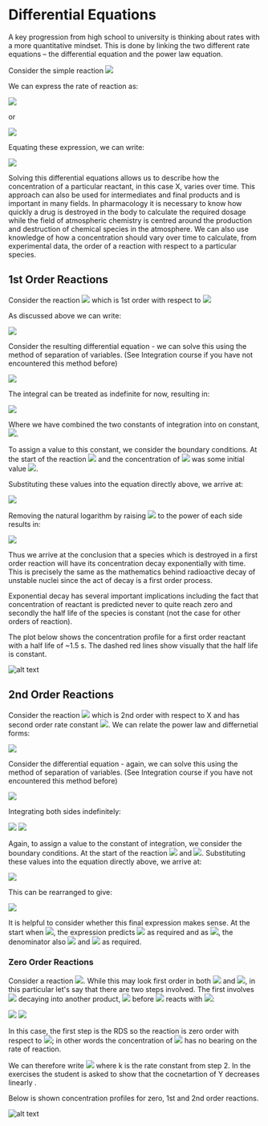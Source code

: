 # Differential Equations

 A key progression from high school to university is thinking about rates with a more quantitative mindset. This is done by linking the two different rate equations – the differential equation and the power law equation. 

Consider the simple reaction <img src="https://render.githubusercontent.com/render/math?math=\displaystyle X \rightarrow Y">

We can express the rate of reaction as:

<img src="https://render.githubusercontent.com/render/math?math=\displaystyle rate=k[X]">

or 

<img src="https://render.githubusercontent.com/render/math?math=\displaystyle rate=-\frac{d[X]}{dt}">

Equating these expression, we can write:

<img src="https://render.githubusercontent.com/render/math?math=\displaystyle \frac{d[X]}{dt} = -k[X]">

Solving this differential equations allows us to describe how the concentration of a particular reactant, in this case X, varies over time. This approach can also be used for intermediates and final products and is important in many fields. 
In pharmacology it is necessary to know how quickly a drug is destroyed in the body to calculate the required dosage while the field of atmospheric chemistry is centred around the production and destruction of chemical species in the atmosphere. 
We can also use knowledge of how a concentration should vary over time to calculate, from experimental data, the order of a reaction with respect to a particular species.

## 1st Order Reactions 

Consider the reaction <img src="https://render.githubusercontent.com/render/math?math=\displaystyle X \rightarrow Y">  which is 1st order with respect to <img src="https://render.githubusercontent.com/render/math?math=\displaystyle X">

As discussed above we can write:

<img src="https://render.githubusercontent.com/render/math?math=\displaystyle \frac{d[X]}{dt} = -k[X]">

Consider the resulting differential equation - we can solve this using the method of separation of variables. (See Integration course if you have not encountered this method before) 

<img src="https://render.githubusercontent.com/render/math?math=\displaystyle \int \frac{1}{[X]} d[X]  = -k \int dt">

The integral can be treated as indefinite for now, resulting in:

<img src="https://render.githubusercontent.com/render/math?math=\displaystyle \ln [X]  = -kt %2B\ c">

Where we have combined the two constants of integration into on constant,<img src="https://render.githubusercontent.com/render/math?math=\displaystyle c">. 

To assign a value to this constant, we consider the boundary conditions. At the start of the reaction <img src="https://render.githubusercontent.com/render/math?math=\displaystyle t=0"> and the concentration of <img src="https://render.githubusercontent.com/render/math?math=\displaystyle [X]">
 was some initial value <img src="https://render.githubusercontent.com/render/math?math=\displaystyle [X]_0">.

Substituting these values into the equation directly above, we arrive at:

<img src="https://render.githubusercontent.com/render/math?math=\displaystyle \ln [X]  = -kt %2B\ \ln [X]_0">

Removing the natural logarithm by raising <img src="https://render.githubusercontent.com/render/math?math=\displaystyle e">
to the power of each side results in:

<img src="https://render.githubusercontent.com/render/math?math=\displaystyle [X] = [X]_0 e^{-kt}">

Thus we arrive at the conclusion that a species which is destroyed in a first order reaction will have its concentration decay exponentially with time. This is precisely the same as the mathematics behind radioactive decay of unstable nuclei since the act of decay is a first order process. 

Exponential decay has several important implications including the fact that concentration of reactant is predicted never to quite reach zero and secondly the half life of the species is constant (not the case for other orders of reaction). 

The plot below shows the concentration profile for a first order reactant with a half life of ~1.5 s. The dashed red lines show visually that the half life is constant. 

![alt text](https://github.com/Oxbridge-Science-Academy/Figures/blob/master/Chemical_Kinetics/first%20order%20plot.png)

## 2nd Order Reactions

Consider the reaction <img src="https://render.githubusercontent.com/render/math?math=\displaystyle X %2B\ X \rightarrow Y"> 
which is 2nd order with respect to X and has second order rate constant  <img src="https://render.githubusercontent.com/render/math?math=\displaystyle k_{2nd}">. We can relate the power law and differnetial forms:

<img src="https://render.githubusercontent.com/render/math?math=\displaystyle rate = -\frac{d[X]}{dt} = k_{2nd}[X]^2">

Consider the differential equation - again, we can solve this using the method of separation of variables. (See Integration course if you have not encountered this method before) 

<img src="https://render.githubusercontent.com/render/math?math=\displaystyle \frac{1}{[X]^2}d[X] = -2 k_{2nd}dt">

Integrating both sides indefinitely:

<img src="https://render.githubusercontent.com/render/math?math=\displaystyle \int \frac{1}{[X]^2}d[X] = -2 k_{2nd} \int dt">

<img src="https://render.githubusercontent.com/render/math?math=\displaystyle -\frac{1}{[X]} = -2 k_{2nd}t %2B\ c ">

Again, to assign a value to the constant of integration, we consider the boundary conditions. At the start of the reaction <img src="https://render.githubusercontent.com/render/math?math=\displaystyle t=0"> and <img src="https://render.githubusercontent.com/render/math?math=\displaystyle [X] = [X]_0">.
Substituting these values into the equation directly above, we arrive at:

<img src="https://render.githubusercontent.com/render/math?math=\displaystyle -\frac{1}{[X]} = -2 k_{2nd}t - \frac{1}{[X]_0}">

This can be rearranged to give:

<img src="https://render.githubusercontent.com/render/math?math=\displaystyle [X] = \frac{[X]_0}{kt[X]_0 %2B\ 1}">

It is helpful to consider whether this final expression makes sense. At the start when <img src="https://render.githubusercontent.com/render/math?math=\displaystyle t=0">, the expression predicts <img src="https://render.githubusercontent.com/render/math?math=\displaystyle [X] = [X]_0"> as required and as <img src="https://render.githubusercontent.com/render/math?math=\displaystyle t \rightarrow \infinity">, the denominator also <img src="https://render.githubusercontent.com/render/math?math=\displaystyle \rightarrow \infinity"> and <img src="https://render.githubusercontent.com/render/math?math=\displaystyle [X]_0 \rightarrow 0"> as required. 

### Zero Order Reactions

Consider a reaction <img src="https://render.githubusercontent.com/render/math?math=\displaystyle X %2B\ Y \rightarrow Z">. While this may look first order in both <img src="https://render.githubusercontent.com/render/math?math=\displaystyle X"> and <img src="https://render.githubusercontent.com/render/math?math=\displaystyle Y">, in this particular let's say that there are two steps involved. The first involves <img src="https://render.githubusercontent.com/render/math?math=\displaystyle X"> decaying into another product, <img src="https://render.githubusercontent.com/render/math?math=\displaystyle X^*"> before <img src="https://render.githubusercontent.com/render/math?math=\displaystyle X^*"> reacts with <img src="https://render.githubusercontent.com/render/math?math=\displaystyle Y">:

<img src="https://render.githubusercontent.com/render/math?math=\displaystyle 1. \\ X \rightarrow X^*">

<img src="https://render.githubusercontent.com/render/math?math=\displaystyle 2. \\ X^* %2B\ Y \rightarrow Z">

In this case, the first step is the RDS so the reaction is zero order with respect to <img src="https://render.githubusercontent.com/render/math?math=\displaystyle Y">; in other words the concentration of <img src="https://render.githubusercontent.com/render/math?math=\displaystyle Y"> has no bearing on the rate of reaction. 

We can therefore write <img src="https://render.githubusercontent.com/render/math?math=\displaystyle -\frac{d[Y]}{dt} = k"> where k is the rate constant from step 2. In the exercises the student is asked to show that the cocnetartion of Y decreases linearly .

Below is shown concentration profiles for zero, 1st and 2nd order reactions. 

![alt text](https://github.com/Oxbridge-Science-Academy/Figures/blob/master/Chemical_Kinetics/Reactant%20Profiles.png)
